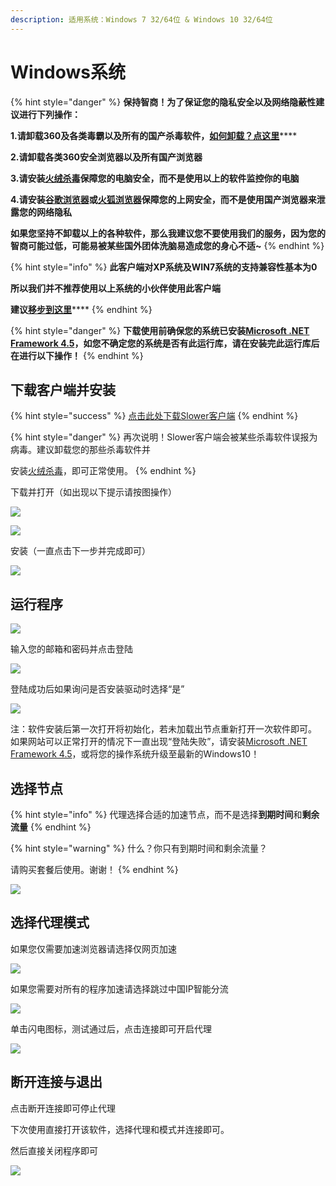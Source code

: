 ```yaml
---
description: 适用系统：Windows 7 32/64位 & Windows 10 32/64位
---
```


# Windows系统

{% hint style="danger" %}
**保持智商！为了保证您的隐私安全以及网络隐蔽性建议进行下列操作：**

**1.请卸载360及各类毒霸以及所有的国产杀毒软件，**[**如何卸载？点这里**](https://jingyan.baidu.com/article/4d58d5411fe5d99dd4e9c09b.html)\*\*\*\*

**2.请卸载各类360安全浏览器以及所有国产浏览器**

**3.请安装**[**火绒杀毒**](https://www.huorong.cn/)**保障您的电脑安全，而不是使用以上的软件监控你的电脑**

**4.请安装**[**谷歌浏览器**](https://www.google.com/intl/zh-CN/chrome/)**或**[**火狐浏览器**](http://www.firefox.com.cn/)**保障您的上网安全，而不是使用国产浏览器来泄露您的网络隐私**

**如果您坚持不卸载以上的各种软件，那么我建议您不要使用我们的服务，因为您的智商可能过低，可能易被某些国外团体洗脑易造成您的身心不适~**
{% endhint %}

{% hint style="info" %}
**此客户端对XP系统及WIN7系统的支持兼容性基本为0**

**所以我们并不推荐使用以上系统的小伙伴使用此客户端**

**建议**[**移步到这里**](windows-quan-jian-rong.md)\*\*\*\*
{% endhint %}

{% hint style="danger" %}
**下载使用前确保您的系统已安装**[**Microsoft .NET Framework 4.5**](https://www.microsoft.com/zh-CN/download/details.aspx?id=30653)**，如您不确定您的系统是否有此运行库，请在安装完此运行库后在进行以下操作！**
{% endhint %}

## 下载客户端并安装

{% hint style="success" %}
[点击此处下载Slower客户端](https://www.lanzous.com/i9nivta)
{% endhint %}

{% hint style="danger" %}
再次说明！Slower客户端会被某些杀毒软件误报为病毒。建议卸载您的那些杀毒软件并

安装[火绒杀毒](https://www.huorong.cn/person5.html)，即可正常使用。
{% endhint %}

下载并打开（如出现以下提示请按图操作）

![](https://cdn.slowerssr.top/docs/PC/ia_100000000389.png)

![](https://cdn.slowerssr.top/docs/PC/ia_100000000391.png)

安装（一直点击下一步并完成即可）

![](https://cdn.slowerssr.top/docs/PC/ia_100000000392.png)

## 运行程序

![](https://cdn.slowerssr.top/docs/PC/ia_100000000394.png)

输入您的邮箱和密码并点击登陆

![](https://cdn.slowerssr.top/docs/PC/ia_100000000395.png)

登陆成功后如果询问是否安装驱动时选择“是”

![](https://cdn.slowerssr.top/docs/PC/ia_100000000387.png)

注：软件安装后第一次打开将初始化，若未加载出节点重新打开一次软件即可。  
如果网站可以正常打开的情况下一直出现“登陆失败”，请安装[Microsoft .NET Framework 4.5](https://www.microsoft.com/zh-CN/download/details.aspx?id=30653)，或将您的操作系统升级至最新的Windows10！

## **选择节点**

{% hint style="info" %}
代理选择合适的加速节点，而不是选择**到期时间**和**剩余流量**
{% endhint %}

{% hint style="warning" %}
什么？你只有到期时间和剩余流量？

请购买套餐后使用。谢谢！
{% endhint %}

![](https://cdn.slowerssr.top/docs/PC/ia_100000000396.png)

## **选择代理模式**

如果您仅需要加速浏览器请选择仅网页加速

![](https://cdn.slowerssr.top/docs/PC/ia_100000000388.png)

如果您需要对所有的程序加速请选择跳过中国IP智能分流

![](https://cdn.slowerssr.top/docs/PC/ia_100000000390.png)

单击闪电图标，测试通过后，点击连接即可开启代理

![](https://cdn.slowerssr.top/docs/PC/ia_100000000396.png)

## **断开连接与退出**

点击断开连接即可停止代理

下次使用直接打开该软件，选择代理和模式并连接即可。

然后直接关闭程序即可

![](https://cdn.slowerssr.top/docs/PC/ia_100000000397.png)

